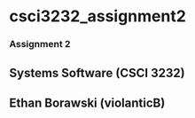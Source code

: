 # csci3232_assignment2
<h3>Assignment 2</h3>
<h2>Systems Software (CSCI 3232)</h2>
<h2>Ethan Borawski (violanticB)</h2>
